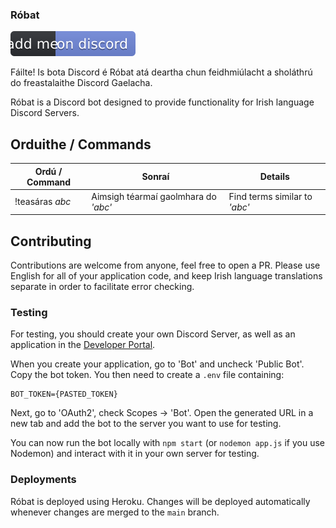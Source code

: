### Róbat

[![Add to Discord](https://raw.githubusercontent.com/soceanainn/github-badges/main/badges/discord-bot.svg)](https://discord.com/api/oauth2/authorize?client_id=824660083790315520&permissions=0&scope=bot)

Fáilte! Is bota Discord é Róbat atá deartha chun feidhmiúlacht a sholáthrú do freastalaithe Discord Gaelacha.

Róbat is a Discord bot designed to provide functionality for Irish language Discord Servers.

## Orduithe / Commands

| Ordú / Command    | Sonraí | Details |
|-------------------|---|---|
| !teasáras _abc_   | Aimsigh téarmaí gaolmhara do _'abc'_ | Find terms similar to _'abc'_|

## Contributing
Contributions are welcome from anyone, feel free to open a PR. Please use English for all of your application code,
and keep Irish language translations separate in order to facilitate error checking.

### Testing
For testing, you should create your own Discord Server, as well as an application in the [Developer Portal](https://discord.com/developers/applications).

When you create your application, go to 'Bot' and uncheck 'Public Bot'. Copy the bot token. You then need to create a `.env` file containing:
```
BOT_TOKEN={PASTED_TOKEN}
```

Next, go to 'OAuth2', check Scopes -> 'Bot'. Open the generated URL in a new tab and add the bot to the server you want to use for testing.

You can now run the bot locally with `npm start` (or `nodemon app.js` if you use Nodemon) and interact with it in your own server for testing.

### Deployments

Róbat is deployed using Heroku. Changes will be deployed automatically whenever changes are merged to the `main` branch.
